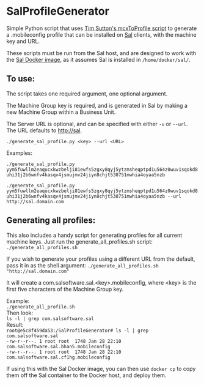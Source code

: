 SalProfileGenerator
======

Simple Python script that uses [Tim Sutton's mcxToProfile script](https://github.com/timsutton/mcxToProfile) to generate a .mobileconfig profile that can be installed on [Sal](https://github.com/salsoftware/sal) clients, with the machine key and URL.

These scripts must be run from the Sal host, and are designed to work with the [Sal Docker image](https://registry.hub.docker.com/u/macadmins/sal/), as it assumes Sal is installed in `/home/docker/sal/`.

To use:
---

The script takes one required argument, one optional argument.  

The Machine Group key is required, and is generated in Sal by making a new Machine Group within a Business Unit.

The Server URL is optional, and can be specified with either `-u` or `--url`.  The URL defaults to [http://sal](http://sal).

`./generate_sal_profile.py <key> --url <URL>`

Examples:

`./generate_sal_profile.py yym5fuwllm2eaqucxkwzbelji81ewfs5zgxy8qyj5ytzmsheqptpd1u564z0wuv1sqokd8uhi31j2b6wnfv4kasqv4jsmujmv24jiyn8chjt538751mwhia4oyaa5nzb`

`./generate_sal_profile.py yym5fuwllm2eaqucxkwzbelji81ewfs5zgxy8qyj5ytzmsheqptpd1u564z0wuv1sqokd8uhi31j2b6wnfv4kasqv4jsmujmv24jiyn8chjt538751mwhia4oyaa5nzb --url http://sal.domain.com`

Generating all profiles:
----
This also includes a handy script for generating profiles for all current machine keys.  Just run the generate_all_profiles.sh script:  
`./generate_all_profiles.sh`

If you wish to generate your profiles using a different URL from the default, pass it in as the shell argument:
`./generate_all_profiles.sh "http://sal.domain.com"`

It will create a com.salsoftware.sal.\<key\>.mobileconfig, where \<key\> is the first five characters of the Machine Group key.

Example:  
`./generate_all_profile.sh`    
Then look:  
`ls -l | grep com.salsoftware.sal`  
Result:  
`root@e5c8f459da53:/SalProfileGenerator# ls -l | grep com.salsoftware.sal`  
`-rw-r--r--. 1 root root  1748 Jan 28 22:10 com.salsoftware.sal.bhan5.mobileconfig`  
`-rw-r--r--. 1 root root  1748 Jan 28 22:10 com.salsoftware.sal.cf1hg.mobileconfig`

If using this with the Sal Docker image, you can then use `docker cp` to copy them off the Sal container to the Docker host, and deploy them.